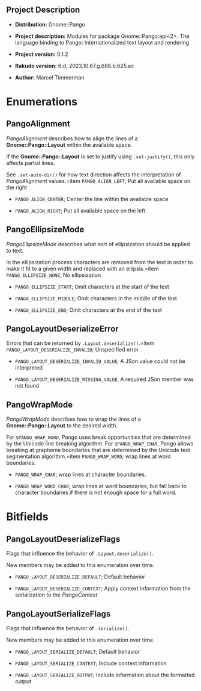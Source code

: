 Project Description
-------------------

  * **Distribution:** Gnome::Pango

  * **Project description:** Modules for package Gnome::Pango:api<2>. The language binding to Pango: Internationalized text layout and rendering

  * **Project version:** 0.1.2

  * **Rakudo version:** 6.d, 2023.10.67.g.688.b.625.ac

  * **Author:** Marcel Timmerman

Enumerations
============

PangoAlignment
--------------

*PangoAlignment* describes how to align the lines of a **Gnome::Pango::Layout** within the available space.

If the **Gnome::Pango::Layout** is set to justify using `.set-justify()`, this only affects partial lines.

See `.set-auto-dir()` for how text direction affects the interpretation of *PangoAlignment* values.=item `PANGO_ALIGN_LEFT`; Put all available space on the right

  * `PANGO_ALIGN_CENTER`; Center the line within the available space

  * `PANGO_ALIGN_RIGHT`; Put all available space on the left

PangoEllipsizeMode
------------------

*PangoEllipsizeMode* describes what sort of ellipsization should be applied to text.

In the ellipsization process characters are removed from the text in order to make it fit to a given width and replaced with an ellipsis.=item `PANGO_ELLIPSIZE_NONE`; No ellipsization

  * `PANGO_ELLIPSIZE_START`; Omit characters at the start of the text

  * `PANGO_ELLIPSIZE_MIDDLE`; Omit characters in the middle of the text

  * `PANGO_ELLIPSIZE_END`; Omit characters at the end of the text

PangoLayoutDeserializeError
---------------------------

Errors that can be returned by `.Layout.deserialize()`.=item `PANGO_LAYOUT_DESERIALIZE_INVALID`; Unspecified error

  * `PANGO_LAYOUT_DESERIALIZE_INVALID_VALUE`; A JSon value could not be interpreted

  * `PANGO_LAYOUT_DESERIALIZE_MISSING_VALUE`; A required JSon member was not found

PangoWrapMode
-------------

*PangoWrapMode* describes how to wrap the lines of a **Gnome::Pango::Layout** to the desired width.

For `$PANGO_WRAP_WORD`, Pango uses break opportunities that are determined by the Unicode line breaking algorithm. For `$PANGO_WRAP_CHAR`, Pango allows breaking at grapheme boundaries that are determined by the Unicode text segmentation algorithm.=item `PANGO_WRAP_WORD`; wrap lines at word boundaries.

  * `PANGO_WRAP_CHAR`; wrap lines at character boundaries.

  * `PANGO_WRAP_WORD_CHAR`; wrap lines at word boundaries, but fall back to character boundaries if there is not enough space for a full word.

Bitfields
=========

PangoLayoutDeserializeFlags
---------------------------

Flags that influence the behavior of `.Layout.deserialize()`.

New members may be added to this enumeration over time.

  * `PANGO_LAYOUT_DESERIALIZE_DEFAULT`; Default behavior

  * `PANGO_LAYOUT_DESERIALIZE_CONTEXT`; Apply context information from the serialization to the *PangoContext*

PangoLayoutSerializeFlags
-------------------------

Flags that influence the behavior of `.serialize()`.

New members may be added to this enumeration over time.

  * `PANGO_LAYOUT_SERIALIZE_DEFAULT`; Default behavior

  * `PANGO_LAYOUT_SERIALIZE_CONTEXT`; Include context information

  * `PANGO_LAYOUT_SERIALIZE_OUTPUT`; Include information about the formatted output

